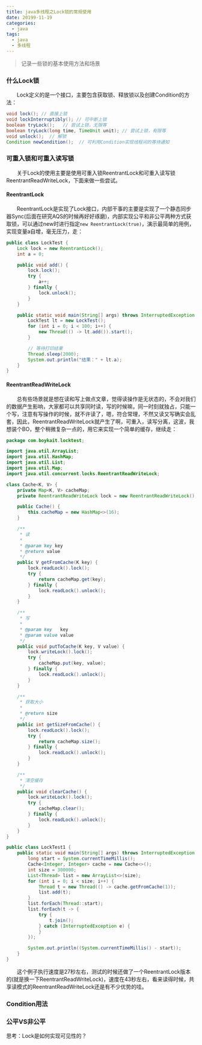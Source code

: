 ```yaml
---
title: java多线程之Lock锁的常规使用
date: 20199-11-19
categories:
  - java
tags:
  - java
  - 多线程
---
```


> 记录一些锁的基本使用方法和场景

### 什么Lock锁
&emsp;&emsp;Lock定义的是一个接口，主要包含获取锁、释放锁以及创建Condition的方法：    
```java
void lock(); // 直接上锁
void lockInterruptibly(); // 可中断上锁
boolean tryLock();   // 尝试上锁，无限等
boolean tryLock(long time, TimeUnit unit); // 尝试上锁，有限等
void unlock();  // 解锁
Condition newCondition();  // 可利用Condition实现线程间的等待通知
```

### 可重入锁和可重入读写锁
&emsp;&emsp;关于Lock的使用主要是使用可重入锁ReentrantLock和可重入读写锁ReentrantReadWriteLock，下面来做一些尝试。
#### ReentrantLock
&emsp;&emsp;ReentrantLock是实现了Lock接口，内部干事的主要是实现了一个静态同步器Sync(后面在研究AQS的时候再好好琢磨)，内部实现公平和非公平两种方式获取锁，可以通过new时进行指定`new ReentrantLock(true)`，演示最简单的用例，实现变量a自增，毫无压力，走：    
```java
public class LockTest {
    Lock lock = new ReentrantLock();
    int a = 0;

    public void add() {
        lock.lock();
        try {
            a++;
        } finally {
            lock.unlock();
        }
    }

    public static void main(String[] args) throws InterruptedException {
        LockTest lt = new LockTest();
        for (int i = 0; i < 100; i++) {
            new Thread(() -> lt.add()).start();
        }

        // 等待打印结果
        Thread.sleep(2000);
        System.out.println("结果：" + lt.a);
    }
}
```       

#### ReentrantReadWriteLock
&emsp;&emsp;总有些场景就是想在读和写上做点文章，觉得读操作是无状态的，不会对我们的数据产生影响，大家都可以共享同时读，写的时候嘛，同一时刻就独占，只能一个写，注意有写操作的时候，就不许读了，嗯，符合常理，不然又读又写确实会乱套，因此，ReentrantReadWriteLock就产生了啊，可重入，读写分离，这波，我想装个BO，整个稍微复杂一点的，用它来实现一个简单的缓存，继续走：

```java
package com.boykait.locktest;

import java.util.ArrayList;
import java.util.HashMap;
import java.util.List;
import java.util.Map;
import java.util.concurrent.locks.ReentrantReadWriteLock;

class Cache<K, V> {
    private Map<K, V> cacheMap;
    private ReentrantReadWriteLock lock = new ReentrantReadWriteLock();

    public Cache() {
        this.cacheMap = new HashMap<>(16);
    }

    /**
     * 读
     *
     * @param key key
     * @return value
     */
    public V getFromCache(K key) {
        lock.readLock().lock();
        try {
            return cacheMap.get(key);
        } finally {
            lock.readLock().unlock();
        }
    }

    /**
     * 写
     *
     * @param key   key
     * @param value value
     */
    public void putToCache(K key, V value) {
        lock.writeLock().lock();
        try {
            cacheMap.put(key, value);
        } finally {
            lock.readLock().unlock();
        }
    }

    /**
     * 获取大小
     *
     * @return size
     */
    public int getSizeFromCache() {
        lock.readLock().lock();
        try {
            return cacheMap.size();
        } finally {
            lock.readLock().unlock();
        }
    }

    /**
     * 清空缓存
     */
    public void clearCache() {
        lock.writeLock().lock();
        try {
            cacheMap.clear();
        } finally {
            lock.readLock().unlock();
        }
    }
}

public class LockTest1 {
    public static void main(String[] args) throws InterruptedException {
        long start = System.currentTimeMillis();
        Cache<Integer, Integer> cache = new Cache<>();
        int size = 300000;
        List<Thread> list = new ArrayList<>(size);
        for (int i = 0; i < size; i++) {
            Thread t = new Thread(() -> cache.getFromCache(1));
            list.add(t);
        }
        list.forEach(Thread::start);
        list.forEach(t -> {
            try {
                t.join();
            } catch (InterruptedException e) {
            }
        });

        System.out.println((System.currentTimeMillis() - start));
    }
}
```

&emsp;&emsp;这个例子执行速度是27秒左右，测试的时候还做了一个ReentrantLock版本的(就是换一下ReentrantReadWriteLock)，速度在43秒左右，看来读得时候，共享读模式的ReentrantReadWriteLock还是有不少优势的哇。

### Condition用法

### 公平VS非公平

思考：Lock是如何实现可见性的？

